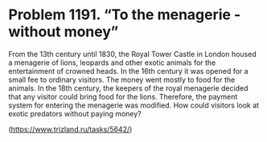 # Problem 1191. “To the menagerie - without money”

From the 13th century until 1830, the Royal Tower Castle in London housed a menagerie of lions, leopards and other exotic animals for the entertainment of crowned heads. In the 16th century it was opened for a small fee to ordinary visitors. The money went mostly to food for the animals. In the 18th century, the keepers of the royal menagerie decided that any visitor could bring food for the lions. Therefore, the payment system for entering the menagerie was modified. How could visitors look at exotic predators without paying money?

(https://www.trizland.ru/tasks/5642/)